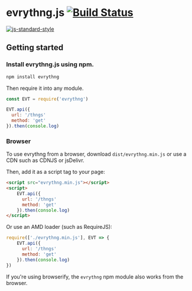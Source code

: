 # evrythng.js [![Build Status](https://travis-ci.org/evrythng/evrythng.js.svg?branch=master)](https://travis-ci.org/evrythng/evrythng.js)

[![js-standard-style](https://cdn.rawgit.com/feross/standard/master/badge.svg)](http://standardjs.com)

## Getting started

### Install evrythng.js using npm.

```javascript
npm install evrythng
```

Then require it into any module.

```javascript
const EVT = require('evrythng')

EVT.api({
  url: '/thngs'
  method: 'get'
}).then(console.log)
```

### Browser

To use evrythng from a browser, download `dist/evrythng.min.js` or use a CDN such as CDNJS or jsDelivr.

Then, add it as a script tag to your page:

```html
<script src="evrythng.min.js"></script>
<script>
    EVT.api({
      url: '/thngs'
      method: 'get'
    }).then(console.log)
</script>
```

Or use an AMD loader (such as RequireJS):

```javascript
require(['./evrythng.min.js'], EVT => {
    EVT.api({
      url: '/thngs'
      method: 'get'
    }).then(console.log)
})
```

If you're using browserify, the `evrythng` npm module also works from the browser.
